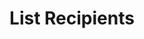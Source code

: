 ---
title: List Recipients
excerpt: >-
  Retrieves a list of recipients for the authenticated account. Supports
  pagination and filtering.
api:
  file: openapi.json
  operationId: list-recipients
hidden: false
---